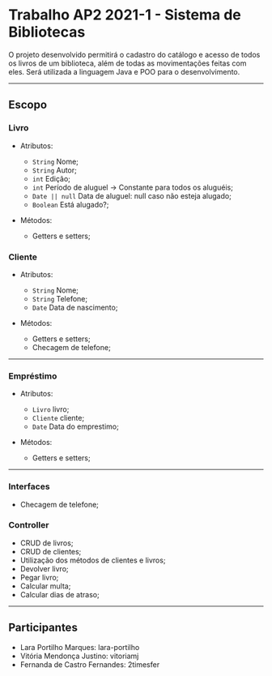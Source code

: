 # Trabalho AP2 2021-1 - Sistema de Bibliotecas

O projeto desenvolvido permitirá o cadastro do catálogo e acesso de todos os livros de um biblioteca, além de todas as movimentações feitas com eles. Será utilizada a linguagem Java e POO para o desenvolvimento.

---

## Escopo

### Livro

- Atributos:

  - `String` Nome;
  - `String` Autor;
  - `int` Edição;
  - `int` Período de aluguel -> Constante para todos os aluguéis;
  - `Date || null` Data de aluguel: null caso não esteja alugado;
  - `Boolean` Está alugado?;

- Métodos:
  - Getters e setters;
  

### Cliente

- Atributos:

  - `String` Nome;
  - `String` Telefone;
  - `Date` Data de nascimento;

- Métodos:
  - Getters e setters;
  - Checagem de telefone;

---
### Empréstimo

- Atributos:

  - `Livro` livro;
  - `Cliente` cliente;
  - `Date` Data do emprestimo;

- Métodos:
  - Getters e setters;
  

---
### Interfaces

- Checagem de telefone;

### Controller

- CRUD de livros;
- CRUD de clientes;
- Utilização dos métodos de clientes e livros;
- Devolver livro;
- Pegar livro;
- Calcular multa;
- Calcular dias de atraso;


---

## Participantes

- Lara Portilho Marques: lara-portilho
- Vitória Mendonça Justino: vitoriamj
- Fernanda de Castro Fernandes: 2timesfer
